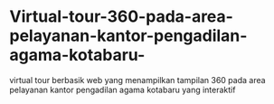 # Virtual-tour-360-pada-area-pelayanan-kantor-pengadilan-agama-kotabaru-
virtual tour berbasik web yang menampilkan tampilan 360 pada area pelayanan kantor pengadilan agama kotabaru yang interaktif  

